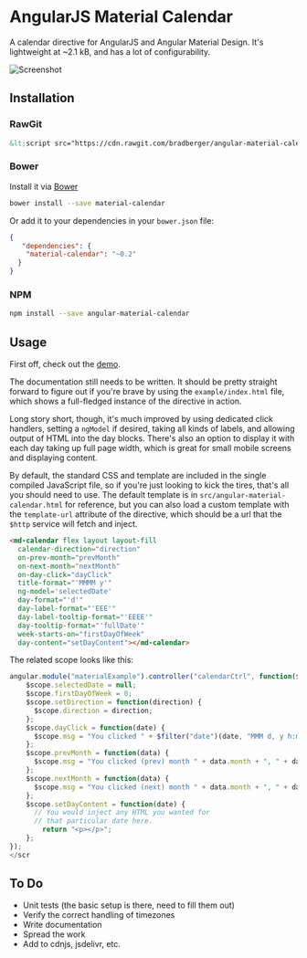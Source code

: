 # AngularJS Material Calendar

A calendar directive for AngularJS and Angular Material Design.
It's lightweight at ~2.1 kB, and has a lot of configurability.

![Screenshot](http://i.imgur.com/Ckcq2a2.png)

## Installation

### RawGit

```html
&lt;script src="https://cdn.rawgit.com/bradberger/angular-material-calendar/master/dist/angular-material-calendar.js"&gt;&lt;script&gt;
```

### Bower

Install it via [Bower](//bower.io)

```bash
bower install --save material-calendar
```

Or add it to your dependencies in your `bower.json` file:

```json
{
   "dependencies": {
    "material-calendar": "~0.2"
  }
}
```

### NPM

```bash
npm install --save angular-material-calendar
```

## Usage

First off, check out the [demo](https://angular-material-calendar.bradb.net).

The documentation still needs to be written. It should be pretty
straight forward to figure out if you're brave by using the
`example/index.html` file, which shows a full-fledged instance
of the directive in action.

Long story short, though, it's much improved by using dedicated
click handlers, setting a `ngModel` if desired, taking all
kinds of labels, and allowing output of HTML into the day blocks.
There's also an option to display it with each day taking up full page
width, which is great for small mobile screens and displaying content.

By default, the standard CSS and template are included in the single
compiled JavaScript file, so if you're just looking to kick the tires,
that's all you should need to use. The default template is in
`src/angular-material-calendar.html` for reference, but you can also
load a custom template with the `template-url` attribute of the
directive, which should be a url that the `$http` service will fetch
and inject.

```html
<md-calendar flex layout layout-fill
  calendar-direction="direction"
  on-prev-month="prevMonth"
  on-next-month="nextMonth"
  on-day-click="dayClick"
  title-format="'MMMM y'"
  ng-model='selectedDate'
  day-format="'d'"
  day-label-format="'EEE'"
  day-label-tooltip-format="'EEEE'"
  day-tooltip-format="'fullDate'"
  week-starts-on="firstDayOfWeek"
  day-content="setDayContent"></md-calendar>
```

The related scope looks like this:

```javascript
angular.module("materialExample").controller("calendarCtrl", function($scope, $filter) {
    $scope.selectedDate = null;
    $scope.firstDayOfWeek = 0;
    $scope.setDirection = function(direction) {
      $scope.direction = direction;
    };
    $scope.dayClick = function(date) {
      $scope.msg = "You clicked " + $filter("date")(date, "MMM d, y h:mm:ss a Z");
    };
    $scope.prevMonth = function(data) {
      $scope.msg = "You clicked (prev) month " + data.month + ", " + data.year;
    };
    $scope.nextMonth = function(data) {
      $scope.msg = "You clicked (next) month " + data.month + ", " + data.year;
    };
    $scope.setDayContent = function(date) {
      // You would inject any HTML you wanted for
      // that particular date here.
        return "<p></p>";
    };
});
</scr
```

## To Do

- Unit tests (the basic setup is there, need to fill them out)
- Verify the correct handling of timezones
- Write documentation
- Spread the work
- Add to cdnjs, jsdelivr, etc.
